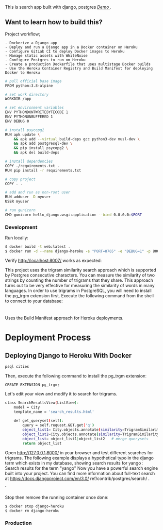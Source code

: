 
This is search app built with django, postgres
  *[Demo ](https://secret-spire-12445.herokuapp.com/)*.

## Want to learn how to build this?

   Project workflow;
   
    - Dockerize a Django app
    - Deploy and run a Django app in a Docker container on Heroku
    - Configure GitLab CI to deploy Docker images to Heroku
    - Manage static assets with WhiteNoise
    - Configure Postgres to run on Heroku
    - Create a production Dockerfile that uses multistage Docker builds
    - Use the Heroku Container Registry and Build Manifest for deploying Docker to Heroku
    
    
```sh
# pull official base image
FROM python:3.8-alpine

# set work directory
WORKDIR /app

# set environment variables
ENV PYTHONDONTWRITEBYTECODE 1
ENV PYTHONUNBUFFERED 1
ENV DEBUG 0

# install psycopg2
RUN apk update \
    && apk add --virtual build-deps gcc python3-dev musl-dev \
    && apk add postgresql-dev \
    && pip install psycopg2 \
    && apk del build-deps

# install dependencies
COPY ./requirements.txt .
RUN pip install -r requirements.txt

# copy project
COPY . .

# add and run as non-root user
RUN adduser -D myuser
USER myuser

# run gunicorn
CMD gunicorn hello_django.wsgi:application --bind 0.0.0.0:$PORT
```


### Development

Run locally:

```sh
$ docker build -t web:latest .
$ docker run -d --name django-heroku -e "PORT=8765" -e "DEBUG=1" -p 8007:8765 web:latest
```

Verify [http://localhost:8007/](http://localhost:8007/) works as expected:

This project uses the trigram similarity search approach which is supported by Postgres
consecutive characters. You can measure the similarity of two strings by counting
the number of trigrams that they share. This approach turns out to be very effective
for measuring the similarity of words in many languages.
In order to use trigrams in PostgreSQL, you will need to install the pg_trgm
extension first. Execute the following command from the shell to connect to your
database:
# 

Uses the Build Manifest approach for Heroku deployments.




# Deployment  Process
## Deploying Django to Heroku With Docker

```sh
psql cities
```
Then, execute the following command to install the pg_trgm extension:
```
CREATE EXTENSION pg_trgm;
```

Let's edit your view and modify it to search for trigrams. 

```sh
class SearchResultsView(ListView):
    model = City
    template_name = 'search_results.html'
    
    def get_queryset(self): 
        query = self.request.GET.get('q')
        object_list1= City.objects.annotate(similarity=TrigramSimilarity('name', query),).filter(similarity__gt=0.1).order_by('-similarity')
        object_list2=City.objects.annotate(similarity=TrigramSimilarity('state', query),).filter(similarity__gt=0.1).order_by('-similarity')
        object_list= object_list1|object_list2   # merge querysets
        return object_list
```
        
Open http://127.0.0.1:8000/ in your browser and test different
searches for trigrams. The following example displays a hypothetical typo in the
django term which exists in my database, showing search results for yango :
 Search results for the term "yango"
Now you have a powerful search engine built into your project. You can find more
information about full-text search at https://docs.djangoproject.com/en/3.0/
ref/contrib/postgres/search/ .

`

Stop then remove the running container once done:

```sh
$ docker stop django-heroku
$ docker rm django-heroku
```

### Production


